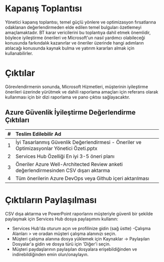# Kapanış Toplantısı
Yönetici kapanış toplantısı, temel güçlü yönlere ve optimizasyon fırsatlarına odaklanan değerlendirmeden elde edilen temel bulguları özetlemeyi amaçlamaktadır. BT karar vericilerini bu toplantıya dahil etmek önemlidir, böylece iyileştirme önerileri ve Microsoft'un nasıl yardımcı olabileceği konusunda farkındalık kazanırlar ve öneriler üzerinde hangi adımların atılacağı konusunda kaynak bulma ve yatırım kararları almak için kullanabilirler.
# Çıktılar
Görevlendirmenin sonunda, Microsoft Hizmetleri, müşterinin iyileştirme önerileri üzerinde yürütmek ve dahili raporlama amaçları için referans olarak kullanması için bir dizi raporlama ve pano çıktısı sağlayacaktır.
## Azure Güvenlik İyileştirme Değerlendirme Çıktıları
|#| Teslim Edilebilir Ad|
|-|:----------------|
|1| İyi Tasarlanmış Güvenlik Değerlendirmesi - Öneriler ve Optimizasyonlar Yönetici Özeti.pptx
|2| Services Hub Özelliği En iyi 3-5 öneri planı
|3| Öneriler Azure Well-Architected Review anketi değerlendirmesinden CSV dışarı aktarma
|4| Tüm önerilerin Azure DevOps veya Github içeri aktarılması
# Çıktıların Paylaşılması
CSV dışa aktarma ve PowerPoint raporlarını müşteriyle güvenli bir şekilde paylaşmak için Services Hub dosya paylaşımını kullanın:
- Services Hub'da oturum açın ve profilinize gidin (sağ üstte) -Çalışma Alanları > ve oradan müşteri çalışma alanınızı seçin.
- Müşteri çalışma alanına dosya yüklemek için Kaynaklar -> Paylaşılan Dosyalar'a gidin ve dosya türü için 'Diğer'i seçin.
- Müşteri paydaşlarının paylaşılan dosyalara erişebildiğinden ve indirebildiğinden emin olun/onaylayın.

